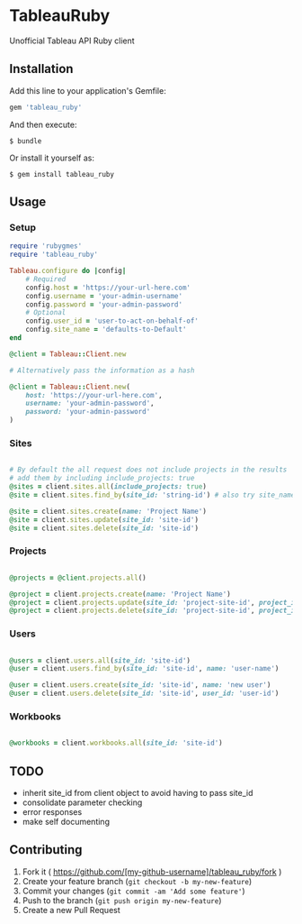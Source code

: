 # TableauRuby

Unofficial Tableau API Ruby client

## Installation

Add this line to your application's Gemfile:

```ruby
gem 'tableau_ruby'
```

And then execute:

    $ bundle

Or install it yourself as:

    $ gem install tableau_ruby

## Usage

### Setup

``` ruby
require 'rubygmes'
require 'tableau_ruby'

Tableau.configure do |config|
	# Required
	config.host = 'https://your-url-here.com'
	config.username = 'your-admin-username'
	config.password = 'your-admin-password'
	# Optional
	config.user_id = 'user-to-act-on-behalf-of'
	config.site_name = 'defaults-to-Default'
end

@client = Tableau::Client.new

# Alternatively pass the information as a hash

@client = Tableau::Client.new(
	host: 'https://your-url-here.com',
	username: 'your-admin-password',
	password: 'your-admin-password'
)

```

### Sites
``` ruby

# By default the all request does not include projects in the results
# add them by including include_projects: true
@sites = client.sites.all(include_projects: true)
@site = client.sites.find_by(site_id: 'string-id') # also try site_name and site_url

@site = client.sites.create(name: 'Project Name')
@site = client.sites.update(site_id: 'site-id')
@site = client.sites.delete(site_id: 'site-id')

```

### Projects
``` ruby

@projects = @client.projects.all()

@project = client.projects.create(name: 'Project Name')
@project = client.projects.update(site_id: 'project-site-id', project_id: 'project-id')
@project = client.projects.delete(site_id: 'project-site-id', project_id: 'project-id')

```

### Users
``` ruby

@users = client.users.all(site_id: 'site-id')
@user = client.users.find_by(site_id: 'site-id', name: 'user-name')

@user = client.users.create(site_id: 'site-id', name: 'new user')
@user = client.users.delete(site_id: 'site-id', user_id: 'user-id')
```

### Workbooks
``` ruby

@workbooks = client.workbooks.all(site_id: 'site-id')

```

## TODO
* inherit site_id from client object to avoid having to pass site_id
* consolidate parameter checking
* error responses
* make self documenting

## Contributing

1. Fork it ( https://github.com/[my-github-username]/tableau_ruby/fork )
2. Create your feature branch (`git checkout -b my-new-feature`)
3. Commit your changes (`git commit -am 'Add some feature'`)
4. Push to the branch (`git push origin my-new-feature`)
5. Create a new Pull Request

